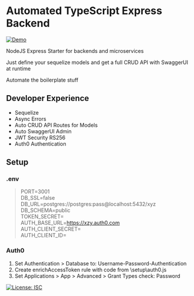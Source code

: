 # Automated TypeScript Express Backend

[![Demo](https://img.shields.io/badge/Deployment-HEROKU-GREEN.svg)](https://drawspace-api.herokuapp.com)

NodeJS Express Starter for backends and microservices

Just define your sequelize models and get a full CRUD API with SwaggerUI at runtime

Automate the boilerplate stuff

## Developer Experience

- Sequelize
- Async Errors
- Auto CRUD API Routes for Models
- Auto SwaggerUI Admin
- JWT Security RS256
- Auth0 Authentication

## Setup

### .env

> PORT=3001<br>
> DB_SSL=false<br>
> DB_URL=postgres://postgres:pass@localhost:5432/xyz<br>
> DB_SCHEMA=public<br>
> TOKEN_SECRET=<br>
> AUTH_BASE_URL=https://xzy.auth0.com<br>
> AUTH_CLIENT_SECRET=<br>
> AUTH_CLIENT_ID=<br>

### Auth0

1. Set Authentication > Database to: Username-Password-Authentication
2. Create enrichAccessToken rule with code from \setup\auth0.js
3. Set Applications > App > Advanced > Grant Types check: Password

[![License: ISC](https://img.shields.io/badge/License-ISC-blue.svg)](https://opensource.org/licenses/ISC)
